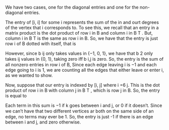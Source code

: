 We have two cases, one for the diagonal entries and one for the non-diagonal entries.

The entry of [i, i] for some i represents the sum of the in and ourt degrees of the vertex that i corresponds to. To see this, we recall that an entry in a matrix product is the dot product of row i in B and column i in B T . But, column i in B T is the same as row i in B. So, we have that the entry is just row i of B dotted with itself, that is

However, since b ij only takes values in {−1, 0, 1}, we have that b 2 only takes
 ij
values in {0, 1}, taking zero iﬀ b i,j is zero. So, the entry is the sum of all nonzero entries in row i of B, Since each edge leaving i is −1 and each edge going to i is 1, we are counting all the edges that either leave or enter i, as we wanted to show.

Now, suppose that our entry is indexed by [i, j] where i =6 j. This is the dot product of row i in B with column j in B T , which is row j in B. So, the entry is equal to

Each term in this sum is −1 if k goes between i and j, or 0 if it doesn’t. Since we can’t have that two diﬀerent vertices ar both on the same side of an edge,
no terms may ever be 1. So, the entry is just -1 if there is an edge between i and j, and zero otherwise.
